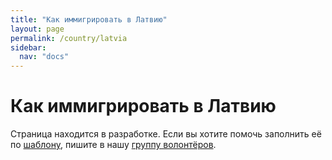```yaml
---
title: "Как иммигрировать в Латвию"
layout: page
permalink: /country/latvia
sidebar:
  nav: "docs"
---
```


# Как иммигрировать в Латвию

Страница находится в разработке. Если вы хотите помочь заполнить её по [шаблону](/template), пишите в нашу [группу волонтёров](https://t.me/+FHi3FnJaoWJkMDAx).
